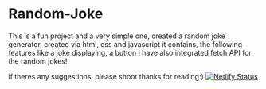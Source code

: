 # Random-Joke
This is a fun project and a very simple one, created a random joke generator, created via html, css and javascript
it contains, the following features
  like a joke displaying, a button
  i have also integrated fetch API for the random jokes!
  
 if theres any suggestions, please shoot
 thanks for reading:)
[![Netlify Status](https://api.netlify.com/api/v1/badges/de5c8b81-2699-482b-bcd5-12865371b0ed/deploy-status)](https://app.netlify.com/sites/dad-jokes-exist/deploys)
